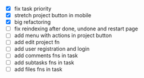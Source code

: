 - [x] fix task priority
- [x] stretch project button in mobile
- [x] big refactoring
- [ ] fix reindexing after done, undone and restart page
- [ ] add menu with actions in project button
- [ ] add edit project fn
- [ ] add user registration and login
- [ ] add comments fns in task
- [ ] add subtasks fns in task
- [ ] add files fns in task
